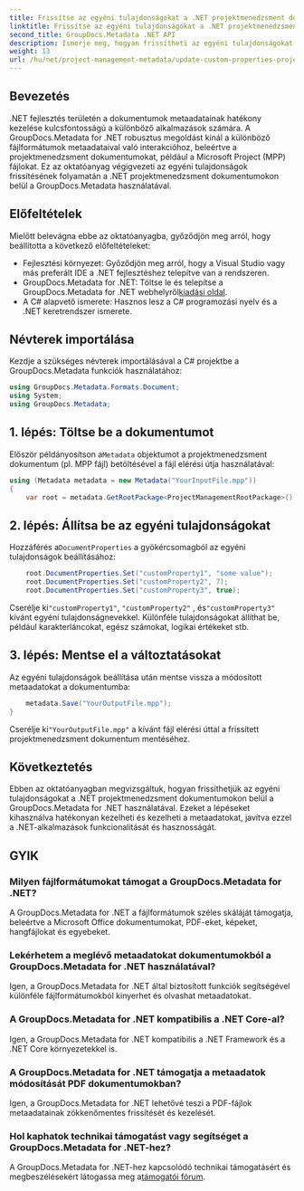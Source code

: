 ```yaml
---
title: Frissítse az egyéni tulajdonságokat a .NET projektmenedzsment dokumentumokban
linktitle: Frissítse az egyéni tulajdonságokat a .NET projektmenedzsment dokumentumokban
second_title: GroupDocs.Metadata .NET API
description: Ismerje meg, hogyan frissítheti az egyéni tulajdonságokat a .NET projektmenedzsment dokumentumokban a GroupDocs.Metadata for .NET használatával. Javítsa a metaadatkezelést alkalmazásaiban.
weight: 13
url: /hu/net/project-management-metadata/update-custom-properties-project-management-documents/
---
```

## Bevezetés
.NET fejlesztés területén a dokumentumok metaadatainak hatékony kezelése kulcsfontosságú a különböző alkalmazások számára. A GroupDocs.Metadata for .NET robusztus megoldást kínál a különböző fájlformátumok metaadataival való interakcióhoz, beleértve a projektmenedzsment dokumentumokat, például a Microsoft Project (MPP) fájlokat. Ez az oktatóanyag végigvezeti az egyéni tulajdonságok frissítésének folyamatán a .NET projektmenedzsment dokumentumokon belül a GroupDocs.Metadata használatával.
## Előfeltételek
Mielőtt belevágna ebbe az oktatóanyagba, győződjön meg arról, hogy beállította a következő előfeltételeket:
- Fejlesztési környezet: Győződjön meg arról, hogy a Visual Studio vagy más preferált IDE a .NET fejlesztéshez telepítve van a rendszeren.
-  GroupDocs.Metadata for .NET: Töltse le és telepítse a GroupDocs.Metadata for .NET webhelyről[kiadási oldal](https://releases.groupdocs.com/metadata/net/).
- A C# alapvető ismerete: Hasznos lesz a C# programozási nyelv és a .NET keretrendszer ismerete.

## Névterek importálása
Kezdje a szükséges névterek importálásával a C# projektbe a GroupDocs.Metadata funkciók használatához:
```csharp
using GroupDocs.Metadata.Formats.Document;
using System;
using GroupDocs.Metadata;
```
## 1. lépés: Töltse be a dokumentumot
 Először példányosítson a`Metadata` objektumot a projektmenedzsment dokumentum (pl. MPP fájl) betöltésével a fájl elérési útja használatával:
```csharp
using (Metadata metadata = new Metadata("YourInputFile.mpp"))
{
    var root = metadata.GetRootPackage<ProjectManagementRootPackage>();
```
## 2. lépés: Állítsa be az egyéni tulajdonságokat
 Hozzáférés a`DocumentProperties` a gyökércsomagból az egyéni tulajdonságok beállításához:
```csharp
    root.DocumentProperties.Set("customProperty1", "some value");
    root.DocumentProperties.Set("customProperty2", 7);
    root.DocumentProperties.Set("customProperty3", true);
```
 Cserélje ki`"customProperty1"`, `"customProperty2"` , és`"customProperty3"` kívánt egyéni tulajdonságnevekkel. Különféle tulajdonságokat állíthat be, például karakterláncokat, egész számokat, logikai értékeket stb.
## 3. lépés: Mentse el a változtatásokat
Az egyéni tulajdonságok beállítása után mentse vissza a módosított metaadatokat a dokumentumba:
```csharp
    metadata.Save("YourOutputFile.mpp");
}
```
 Cserélje ki`"YourOutputFile.mpp"` a kívánt fájl elérési úttal a frissített projektmenedzsment dokumentum mentéséhez.

## Következtetés
Ebben az oktatóanyagban megvizsgáltuk, hogyan frissíthetjük az egyéni tulajdonságokat a .NET projektmenedzsment dokumentumokon belül a GroupDocs.Metadata for .NET használatával. Ezeket a lépéseket kihasználva hatékonyan kezelheti és kezelheti a metaadatokat, javítva ezzel a .NET-alkalmazások funkcionalitását és hasznosságát.

## GYIK
### Milyen fájlformátumokat támogat a GroupDocs.Metadata for .NET?
A GroupDocs.Metadata for .NET a fájlformátumok széles skáláját támogatja, beleértve a Microsoft Office dokumentumokat, PDF-eket, képeket, hangfájlokat és egyebeket.
### Lekérhetem a meglévő metaadatokat dokumentumokból a GroupDocs.Metadata for .NET használatával?
Igen, a GroupDocs.Metadata for .NET által biztosított funkciók segítségével különféle fájlformátumokból kinyerhet és olvashat metaadatokat.
### A GroupDocs.Metadata for .NET kompatibilis a .NET Core-al?
Igen, a GroupDocs.Metadata for .NET kompatibilis a .NET Framework és a .NET Core környezetekkel is.
### A GroupDocs.Metadata for .NET támogatja a metaadatok módosítását PDF dokumentumokban?
Igen, a GroupDocs.Metadata for .NET lehetővé teszi a PDF-fájlok metaadatainak zökkenőmentes frissítését és kezelését.
### Hol kaphatok technikai támogatást vagy segítséget a GroupDocs.Metadata for .NET-hez?
 A GroupDocs.Metadata for .NET-hez kapcsolódó technikai támogatásért és megbeszélésekért látogassa meg a[támogatói fórum](https://forum.groupdocs.com/c/metadata/14).
